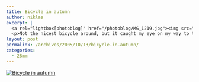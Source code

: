 ```yaml
---
title: Bicycle in autumn
author: niklas
excerpt: |
  <a rel="lightbox[photoblog]" href="/photoblog/MG_1219.jpg"><img src="/photoblog/MG_1219.thumb.jpg" alt="Bicycle in autumn" title="Bicycle in autumn"/></a>
  <p>Not the nicest bicycle around, but it caught my eye on my way to the conservatory today. Taken with a 28mm f/2.8 Miranda M42 mount lens at ISO 200 in 1/8000 second at f/2.8, slightly over-exposed.</p>
layout: post
permalink: /archives/2005/10/13/bicycle-in-autumn/
categories:
  - 28mm
---
```

<a rel="lightbox[photoblog]" href="/photoblog/MG_1219.jpg"><img src="/photoblog/MG_1219.sized.jpg" alt="Bicycle in autumn" title="Bicycle in autumn" /></a>